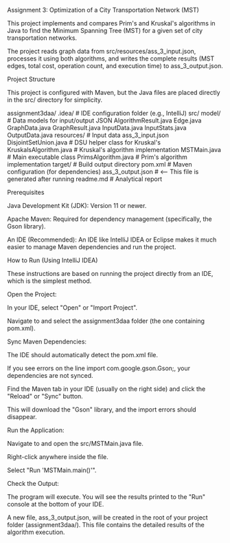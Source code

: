 Assignment 3: Optimization of a City Transportation Network (MST)

This project implements and compares Prim's and Kruskal's algorithms in Java to find the Minimum Spanning Tree (MST) for a given set of city transportation networks.

The project reads graph data from src/resources/ass_3_input.json, processes it using both algorithms, and writes the complete results (MST edges, total cost, operation count, and execution time) to ass_3_output.json.

Project Structure

This project is configured with Maven, but the Java files are placed directly in the src/ directory for simplicity.

assignment3daa/
.idea/                 # IDE configuration folder (e.g., IntelliJ)
  src/
      model/             # Data models for input/output JSON
            AlgorithmResult.java
            Edge.java
            GraphData.java
            GraphResult.java
            InputData.java
            InputStats.java
            OutputData.java
      resources/           # Input data
            ass_3_input.json
      DisjointSetUnion.java  # DSU helper class for Kruskal's
      KruskalsAlgorithm.java # Kruskal's algorithm implementation
      MSTMain.java         # Main executable class
      PrimsAlgorithm.java    # Prim's algorithm implementation
    target/                # Build output directory
    pom.xml                # Maven configuration (for dependencies)
    ass_3_output.json      # <-- This file is generated after running
    readme.md              # Analytical report


Prerequisites

Java Development Kit (JDK): Version 11 or newer.

Apache Maven: Required for dependency management (specifically, the Gson library).

An IDE (Recommended): An IDE like IntelliJ IDEA or Eclipse makes it much easier to manage Maven dependencies and run the project.

How to Run (Using IntelliJ IDEA)

These instructions are based on running the project directly from an IDE, which is the simplest method.

Open the Project:

In your IDE, select "Open" or "Import Project".

Navigate to and select the assignment3daa folder (the one containing pom.xml).

Sync Maven Dependencies:

The IDE should automatically detect the pom.xml file.

If you see errors on the line import com.google.gson.Gson;, your dependencies are not synced.

Find the Maven tab in your IDE (usually on the right side) and click the "Reload" or "Sync" button.

This will download the "Gson" library, and the import errors should disappear.

Run the Application:

Navigate to and open the src/MSTMain.java file.

Right-click anywhere inside the file.

Select "Run 'MSTMain.main()'".

Check the Output:

The program will execute. You will see the results printed to the "Run" console at the bottom of your IDE.

A new file, ass_3_output.json, will be created in the root of your project folder (assignment3daa/). This file contains the detailed results of the algorithm execution.
